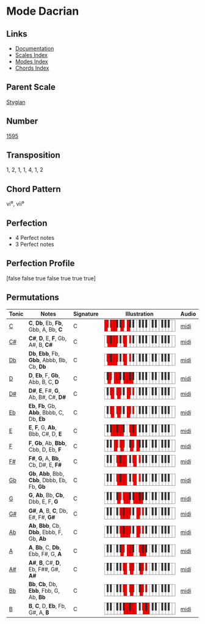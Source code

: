 # Mode Dacrian

## Links

- [Documentation](README.md)
- [Scales Index](Scales.md)
- [Modes Index](Modes.md)
- [Chords Index](Chords.md)

## Parent Scale

[Stygian](ScaleStygian.md)

## Number

[1595](https://ianring.com/musictheory/scales/1595)

## Transposition

1, 2, 1, 1, 4, 1, 2

## Chord Pattern

vi⁰, vii⁰

## Perfection

- 4 Perfect notes
- 3 Perfect notes

## Perfection Profile

[false false true false true true true]

## Permutations

| Tonic | Notes | Signature | Illustration | Audio |
|-------|-------|-----------|--------------|-------|
| [C](ModeCNaturalDacrian.md) | **C**, **Db**, Eb, **Fb**, Gbb, A, Bb, **C** | C | ![CNaturalDacrian](ModeCNaturalDacrian.png) | [midi](https://github.com/edipermadi/music/blob/main/docs/ModeCNaturalDacrian.mid?raw=true) |
| [C#](ModeCSharpDacrian.md) | **C#**, **D**, E, **F**, Gb, A#, B, **C#** | C | ![CSharpDacrian](ModeCSharpDacrian.png) | [midi](https://github.com/edipermadi/music/blob/main/docs/ModeCSharpDacrian.mid?raw=true) |
| [Db](ModeDFlatDacrian.md) | **Db**, **Ebb**, Fb, **Gbb**, Abbb, Bb, Cb, **Db** | C | ![DFlatDacrian](ModeDFlatDacrian.png) | [midi](https://github.com/edipermadi/music/blob/main/docs/ModeDFlatDacrian.mid?raw=true) |
| [D](ModeDNaturalDacrian.md) | **D**, **Eb**, F, **Gb**, Abb, B, C, **D** | C | ![DNaturalDacrian](ModeDNaturalDacrian.png) | [midi](https://github.com/edipermadi/music/blob/main/docs/ModeDNaturalDacrian.mid?raw=true) |
| [D#](ModeDSharpDacrian.md) | **D#**, **E**, F#, **G**, Ab, B#, C#, **D#** | C | ![DSharpDacrian](ModeDSharpDacrian.png) | [midi](https://github.com/edipermadi/music/blob/main/docs/ModeDSharpDacrian.mid?raw=true) |
| [Eb](ModeEFlatDacrian.md) | **Eb**, **Fb**, Gb, **Abb**, Bbbb, C, Db, **Eb** | C | ![EFlatDacrian](ModeEFlatDacrian.png) | [midi](https://github.com/edipermadi/music/blob/main/docs/ModeEFlatDacrian.mid?raw=true) |
| [E](ModeENaturalDacrian.md) | **E**, **F**, G, **Ab**, Bbb, C#, D, **E** | C | ![ENaturalDacrian](ModeENaturalDacrian.png) | [midi](https://github.com/edipermadi/music/blob/main/docs/ModeENaturalDacrian.mid?raw=true) |
| [F](ModeFNaturalDacrian.md) | **F**, **Gb**, Ab, **Bbb**, Cbb, D, Eb, **F** | C | ![FNaturalDacrian](ModeFNaturalDacrian.png) | [midi](https://github.com/edipermadi/music/blob/main/docs/ModeFNaturalDacrian.mid?raw=true) |
| [F#](ModeFSharpDacrian.md) | **F#**, **G**, A, **Bb**, Cb, D#, E, **F#** | C | ![FSharpDacrian](ModeFSharpDacrian.png) | [midi](https://github.com/edipermadi/music/blob/main/docs/ModeFSharpDacrian.mid?raw=true) |
| [Gb](ModeGFlatDacrian.md) | **Gb**, **Abb**, Bbb, **Cbb**, Dbbb, Eb, Fb, **Gb** | C | ![GFlatDacrian](ModeGFlatDacrian.png) | [midi](https://github.com/edipermadi/music/blob/main/docs/ModeGFlatDacrian.mid?raw=true) |
| [G](ModeGNaturalDacrian.md) | **G**, **Ab**, Bb, **Cb**, Dbb, E, F, **G** | C | ![GNaturalDacrian](ModeGNaturalDacrian.png) | [midi](https://github.com/edipermadi/music/blob/main/docs/ModeGNaturalDacrian.mid?raw=true) |
| [G#](ModeGSharpDacrian.md) | **G#**, **A**, B, **C**, Db, E#, F#, **G#** | C | ![GSharpDacrian](ModeGSharpDacrian.png) | [midi](https://github.com/edipermadi/music/blob/main/docs/ModeGSharpDacrian.mid?raw=true) |
| [Ab](ModeAFlatDacrian.md) | **Ab**, **Bbb**, Cb, **Dbb**, Ebbb, F, Gb, **Ab** | C | ![AFlatDacrian](ModeAFlatDacrian.png) | [midi](https://github.com/edipermadi/music/blob/main/docs/ModeAFlatDacrian.mid?raw=true) |
| [A](ModeANaturalDacrian.md) | **A**, **Bb**, C, **Db**, Ebb, F#, G, **A** | C | ![ANaturalDacrian](ModeANaturalDacrian.png) | [midi](https://github.com/edipermadi/music/blob/main/docs/ModeANaturalDacrian.mid?raw=true) |
| [A#](ModeASharpDacrian.md) | **A#**, **B**, C#, **D**, Eb, F##, G#, **A#** | C | ![ASharpDacrian](ModeASharpDacrian.png) | [midi](https://github.com/edipermadi/music/blob/main/docs/ModeASharpDacrian.mid?raw=true) |
| [Bb](ModeBFlatDacrian.md) | **Bb**, **Cb**, Db, **Ebb**, Fbb, G, Ab, **Bb** | C | ![BFlatDacrian](ModeBFlatDacrian.png) | [midi](https://github.com/edipermadi/music/blob/main/docs/ModeBFlatDacrian.mid?raw=true) |
| [B](ModeBNaturalDacrian.md) | **B**, **C**, D, **Eb**, Fb, G#, A, **B** | C | ![BNaturalDacrian](ModeBNaturalDacrian.png) | [midi](https://github.com/edipermadi/music/blob/main/docs/ModeBNaturalDacrian.mid?raw=true) |
